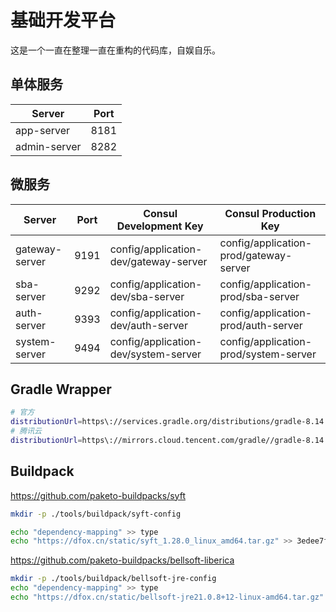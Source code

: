 # 基础开发平台

这是一个一直在整理一直在重构的代码库，自娱自乐。

## 单体服务

| Server       | Port |
|--------------|------|
| app-server   | 8181 |
| admin-server | 8282 |

## 微服务

| Server         | Port | Consul Development Key                | Consul Production Key                  |
|----------------|------|---------------------------------------|----------------------------------------|
| gateway-server | 9191 | config/application-dev/gateway-server | config/application-prod/gateway-server |
| sba-server     | 9292 | config/application-dev/sba-server     | config/application-prod/sba-server     |
| auth-server    | 9393 | config/application-dev/auth-server    | config/application-prod/auth-server    |
| system-server  | 9494 | config/application-dev/system-server  | config/application-prod/system-server  |

## Gradle Wrapper

```bash
# 官方
distributionUrl=https\://services.gradle.org/distributions/gradle-8.14.3-bin.zip
# 腾讯云
distributionUrl=https\://mirrors.cloud.tencent.com/gradle//gradle-8.14.3-bin.zip
```

## Buildpack

https://github.com/paketo-buildpacks/syft

```bash
mkdir -p ./tools/buildpack/syft-config

echo "dependency-mapping" >> type
echo "https://dfox.cn/static/syft_1.28.0_linux_amd64.tar.gz" >> 3edee7fe1ceb1f78360e547f57048930d57f00c7ec3d0b8bdfb902805f048468
```

https://github.com/paketo-buildpacks/bellsoft-liberica

```bash
mkdir -p ./tools/buildpack/bellsoft-jre-config
echo "dependency-mapping" >> type
echo "https://dfox.cn/static/bellsoft-jre21.0.8+12-linux-amd64.tar.gz" >> 40db0d81616324c50186b374c16af77fc34f4e37b88c746c465d82d39f2dd8b5
```
